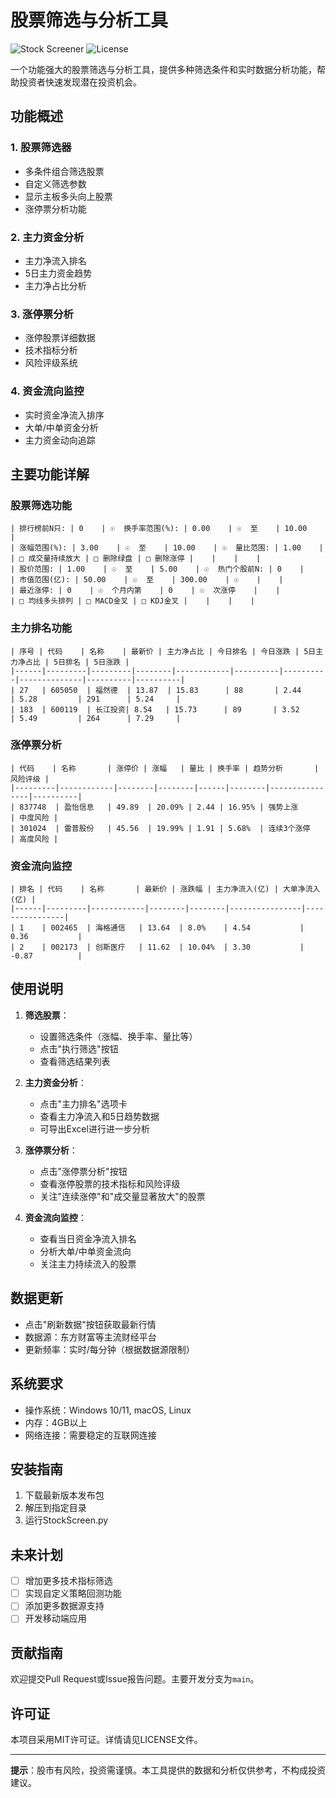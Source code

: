 # 股票筛选与分析工具

![Stock Screener](https://img.shields.io/badge/Version-1.0.0-blue) ![License](https://img.shields.io/badge/License-MIT-green)

一个功能强大的股票筛选与分析工具，提供多种筛选条件和实时数据分析功能，帮助投资者快速发现潜在投资机会。

## 功能概述

### 1. 股票筛选器
- 多条件组合筛选股票
- 自定义筛选参数
- 显示主板多头向上股票
- 涨停票分析功能

### 2. 主力资金分析
- 主力净流入排名
- 5日主力资金趋势
- 主力净占比分析

### 3. 涨停票分析
- 涨停股票详细数据
- 技术指标分析
- 风险评级系统

### 4. 资金流向监控
- 实时资金净流入排序
- 大单/中单资金分析
- 主力资金动向追踪

## 主要功能详解

### 股票筛选功能

```plaintext
| 排行榜前N只: | 0    | ☉  换手率范围(%): | 0.00    | ☉  至    | 10.00    |
| 涨幅范围(%): | 3.00    | ☉  至    | 10.00    | ☉  量比范围: | 1.00    |
| □ 成交量持续放大 | □ 删除绿盘 | □ 删除涨停 |    |    |    |
| 股价范围: | 1.00    | ☉  至    | 5.00    | ☉  热门个股前N: | 0    |
| 市值范围(亿): | 50.00    | ☉  至    | 300.00    | ☉    |    |
| 最近涨停: | 0    | ☉  个月内第    | 0    | ☉  次涨停    |    |
| □ 均线多头排列 | □ MACD金叉 | □ KDJ金叉 |    |    |    |
```

### 主力排名功能

```plaintext
| 序号 | 代码    | 名称    | 最新价 | 主力净占比 | 今日排名 | 今日涨跌 | 5日主力净占比 | 5日排名 | 5日涨跌 |
|------|---------|---------|--------|------------|----------|----------|--------------|----------|----------|
| 27   | 605050  | 福然德  | 13.87  | 15.83      | 88       | 2.44     | 5.28         | 291      | 5.24     |
| 183  | 600119  | 长江投资| 8.54   | 15.73      | 89       | 3.52     | 5.49         | 264      | 7.29     |
```

### 涨停票分析

```plaintext
| 代码    | 名称       | 涨停价 | 涨幅   | 量比 | 换手率 | 趋势分析       | 风险评级 |
|---------|------------|--------|--------|------|--------|----------------|----------|
| 837748  | 盈怡信息   | 49.89  | 20.09% | 2.44 | 16.95% | 强势上涨       | 中度风险 |
| 301024  | 雷普股份   | 45.56  | 19.99% | 1.91 | 5.68%  | 连续3个涨停    | 高度风险 |
```

### 资金流向监控

```plaintext
| 排名 | 代码    | 名称       | 最新价 | 涨跌幅 | 主力净流入(亿) | 大单净流入(亿) |
|------|---------|------------|--------|--------|----------------|----------------|
| 1    | 002465  | 海格通信   | 13.64  | 8.0%    | 4.54           | 0.36           |
| 2    | 002173  | 创斯医疗   | 11.62  | 10.04%  | 3.30           | -0.87          |
```

## 使用说明

1. **筛选股票**：
   - 设置筛选条件（涨幅、换手率、量比等）
   - 点击"执行筛选"按钮
   - 查看筛选结果列表

2. **主力资金分析**：
   - 点击"主力排名"选项卡
   - 查看主力净流入和5日趋势数据
   - 可导出Excel进行进一步分析

3. **涨停票分析**：
   - 点击"涨停票分析"按钮
   - 查看涨停股票的技术指标和风险评级
   - 关注"连续涨停"和"成交量显著放大"的股票

4. **资金流向监控**：
   - 查看当日资金净流入排名
   - 分析大单/中单资金流向
   - 关注主力持续流入的股票

## 数据更新

- 点击"刷新数据"按钮获取最新行情
- 数据源：东方财富等主流财经平台
- 更新频率：实时/每分钟（根据数据源限制）

## 系统要求

- 操作系统：Windows 10/11, macOS, Linux
- 内存：4GB以上
- 网络连接：需要稳定的互联网连接

## 安装指南

1. 下载最新版本发布包
2. 解压到指定目录
3. 运行StockScreen.py

## 未来计划

- [ ] 增加更多技术指标筛选
- [ ] 实现自定义策略回测功能
- [ ] 添加更多数据源支持
- [ ] 开发移动端应用

## 贡献指南

欢迎提交Pull Request或Issue报告问题。主要开发分支为`main`。

## 许可证

本项目采用MIT许可证。详情请见LICENSE文件。

---

**提示**：股市有风险，投资需谨慎。本工具提供的数据和分析仅供参考，不构成投资建议。
